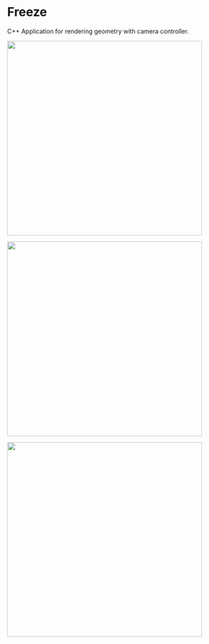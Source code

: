 # Freeze
C++ Application for rendering geometry with camera controller.
<p>
<img src="https://github.com/alexorfanoud/Freeze/blob/master/md/gifs/ripple_highres_final.gif" width="450" height="450" />
</p>
<p>
<img src="https://github.com/alexorfanoud/Freeze/blob/master/md/gifs/ripple.gif" width="450" height="450" />
</p>
<p>
<img src="https://github.com/alexorfanoud/Freeze/blob/master/md/gifs/rotate_cos_cube_final.gif" width="450" height="450" />
</p>
